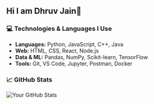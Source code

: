 ## Hi I am Dhruv Jain👋

### 💻 Technologies & Languages I Use

- **Languages:** Python, JavaScript, C++, Java
- **Web:** HTML, CSS, React, Node.js
- **Data & ML:** Pandas, NumPy, Scikit-learn, TensorFlow
- **Tools:** Git, VS Code, Jupyter, Postman, Docker

### 📈 GitHub Stats
![Your GitHub Stats](https://github-readme-stats.vercel.app/api?username=your-username&show_icons=true)



